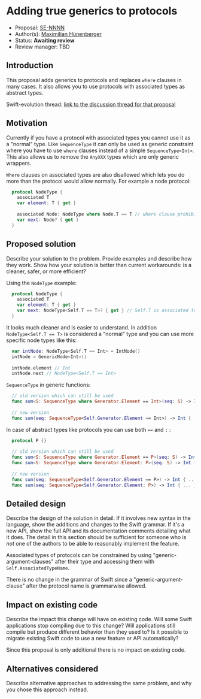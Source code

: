 # Adding true generics to protocols

* Proposal: [SE-NNNN](https://github.com/apple/swift-evolution/blob/master/proposals/NNNN-name.md)
* Author(s): [Maximilian Hünenberger](https://github.com/Qbyte248)
* Status: **Awaiting review**
* Review manager: TBD


## Introduction

This proposal adds generics to protocols and replaces `where` clauses in many cases. It also allows you to use protocols with associated types as abstract types.

Swift-evolution thread: [link to the discussion thread for that proposal](https://lists.swift.org/pipermail/swift-evolution)


## Motivation

Currently if you have a protocol with associated types you cannot use it as a "normal" type. Like `SequenceType` it can only be used as generic constraint where you have to use `where` clauses instead of a simple `SequenceType<Int>`. This also allows us to remove the `AnyXXX` types which are only generic wrappers.

`Where` clauses on associated types are also disallowed which lets you do more than the protocol would allow normally.
For example a node protocol:

```swift
  protocol NodeType {
    associated T
    var element: T { get }
    
    associated Node: NodeType where Node.T == T // where clause prohibited
    var next: Node? { get }
  }
```

## Proposed solution

Describe your solution to the problem. Provide examples and describe
how they work. Show how your solution is better than current
workarounds: is a cleaner, safer, or more efficient?

Using the `NodeType` example:

```swift
  protocol NodeType {
    associated T
    var element: T { get }
    var next: NodeType<Self.T == T>? { get } // Self.T is associated to the type of `next`
  }
```

It looks much cleaner and is easier to understand. In addition `NodeType<Self.T == T>` is considered a "normal" type and you can use more specific node types like this:

```swift
  var intNode: NodeType<Self.T == Int> = IntNode()
  intNode = GenericNode<Int>()
  
  intNode.element // Int
  intNode.next // NodeType<Self.T == Int>
```

`SequenceType` in generic functions:

```swift
  // old version which can still be used
  func sum<S: SequenceType where Generator.Element == Int>(seq: S) -> Int { ... }
  
  // new version
  func sum(seq: SequenceType<Self.Generator.Element == Int>) -> Int { ... }
```

In case of abstract types like protocols you can use both `==` and `:` :

```swift
  protocol P {}
  
  // old version which can still be used
  func sum<S: SequenceType where Generator.Element == P>(seq: S) -> Int { ... }
  func sum<S: SequenceType where Generator.Element: P>(seq: S) -> Int { ... }
  
  // new version
  func sum(seq: SequenceType<Self.Generator.Element == P>) -> Int { ... }
  func sum(seq: SequenceType<Self.Generator.Element: P>) -> Int { ... }
```

## Detailed design

Describe the design of the solution in detail. If it involves new
syntax in the language, show the additions and changes to the Swift
grammar. If it's a new API, show the full API and its documentation
comments detailing what it does. The detail in this section should be
sufficient for someone who is *not* one of the authors to be able to
reasonably implement the feature.


Associated types of protocols can be constrained by using "generic-argument-clauses" after their type and accessing them with `Self.AssociatedTypeName`.

There is no change in the grammar of Swift since a "generic-argument-clause" after the protocol name is grammarwise allowed. 

## Impact on existing code

Describe the impact this change will have on existing code. Will some
Swift applications stop compiling due to this change? Will applications still
compile but produce different behavior than they used to? Is it
possible to migrate existing Swift code to use a new feature or API
automatically?

Since this proposal is only additional there is no impact on existing code.

## Alternatives considered

Describe alternative approaches to addressing the same problem, and
why you chose this approach instead.

